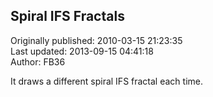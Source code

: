 ## Spiral IFS Fractals  
Originally published: 2010-03-15 21:23:35  
Last updated: 2013-09-15 04:41:18  
Author: FB36   
  
It draws a different spiral IFS fractal each time.